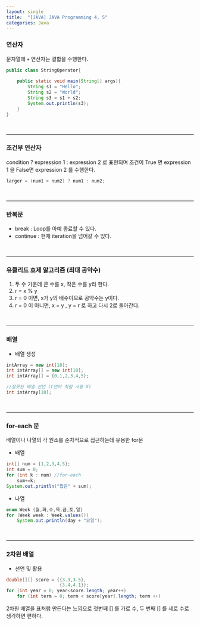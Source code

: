 ```yaml
---
layout: single
title:  "[JAVA] JAVA Programming 4, 5"
categories: Java
---
```


### 연산자

문자열에 `+` 연산자는 결합을 수행한다.

```java
public class StringOperator{
    
    public static void main(String[] args){
        String s1 = "Hello";
        String s2 = "World";
        String s3 = s1 + s2;
        System.out.println(s3);
    }
}
```

<br/>

<hr/>

### 조건부 연산자

condition ? expression 1 : expression 2 로 표현되며 조건이 True 면 expression 1 을 False면 expression 2 를 수행한다.

```java
larger = (num1 > num2) ? num1 : num2;
```

<br/>

<hr/>

### 반복문

- break  : Loop를 아예 종료할 수 있다.
- continue : 현재 iteration을 넘어갈 수 있다.

<br/>

<hr/>

### 유클리드 호제 알고리즘 (최대 공약수)

1. 두 수 가운데 큰 수를 x, 작은 수를 y라 한다.
2. r = x % y
3. r = 0 이면, x가 y의 배수이므로 공약수는 y이다.
4. r = 0 이 아니면, x = y , y = r 로 하고 다시 2로 돌아간다.

<br/>

<hr/>

### 배열

- 배열 생성

```java
intArray = new int[10];
int intArray[] = new int[10];
int intArray[] = {0,1,2,3,4,5};

//잘못된 배열 선언 (C언어 처럼 사용 X)
int intArray[10];
```

<br/>

<hr/>

### for-each 문

배열이나 나열의 각 원소를 순차적으로 접근하는데 유용한 for문

- 배열

```java
int[] num = {1,2,3,4,5};
int sum = 0;
for (int k : num) //for-each
    sum+=k;
System.out.println("합은" + sum);
```

- 나열

```java
enum Week {월,화,수,목,금,토,일}
for (Week week : Week.values())
    System.out.println(day + "요일");
```

<br/>

<hr/>

### 2차원 배열

- 선언 및 활용

```java
double[][] score = {{3.3,3.5},
                    {3.4,4.1}};
for (int year = 0; year<score.length; year++)
    for (int term = 0; term < score[year].length; term ++)
```

2차원 배열을 표처럼 만든다는 느낌으로 첫번째 [] 를 가로 수, 두 번째 [] 를 세로 수로 생각하면 편하다.

<br/>
